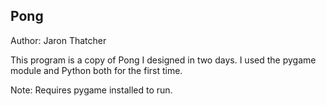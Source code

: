 Pong 
----

Author: Jaron Thatcher

This program is a copy of Pong I designed in two days. I used the pygame module and Python both for the first time.




Note: Requires pygame installed to run.
